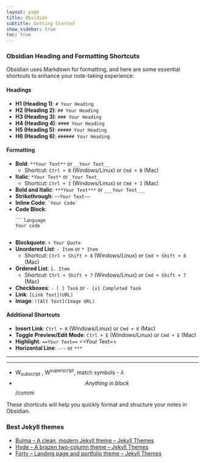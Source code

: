 ```yaml
---
layout: page
title: Obsidian
subtitle: Getting Started
show_sidebar: true
toc: true
---
```


### Obsidian Heading and Formatting Shortcuts

Obsidian uses Markdown for formatting, and here are some essential shortcuts to enhance your note-taking experience:

#### Headings
- **H1 (Heading 1)**: `# Your Heading`
- **H2 (Heading 2)**: `## Your Heading`
- **H3 (Heading 3)**: `### Your Heading`
- **H4 (Heading 4)**: `#### Your Heading`
- **H5 (Heading 5)**: `##### Your Heading`
- **H6 (Heading 6)**: `###### Your Heading`

#### Formatting
- **Bold**: `**Your Text**` or `__Your Text__`
  - Shortcut: `Ctrl + B` (Windows/Linux) or `Cmd + B` (Mac)
- **Italic**: `*Your Text*` or `_Your Text_`
  - Shortcut: `Ctrl + I` (Windows/Linux) or `Cmd + I` (Mac)
- **Bold and Italic**: `***Your Text***` or `___Your Text___`
- **Strikethrough**: `~~Your Text~~`
- **Inline Code**: `` `Your Code` ``
- **Code Block**: 
  ```
  ```language
  Your code
  ```
  ```
- **Blockquote**: `> Your Quote`
- **Unordered List**: `- Item` or `* Item`
  - Shortcut: `Ctrl + Shift + 8` (Windows/Linux) or `Cmd + Shift + 8` (Mac)
- **Ordered List**: `1. Item`
  - Shortcut: `Ctrl + Shift + 7` (Windows/Linux) or `Cmd + Shift + 7` (Mac)
- **Checkboxes**: `- [ ] Task` or `- [x] Completed Task`
- **Link**: `[Link Text](URL)`
- **Image**: `![Alt Text](Image URL)`

#### Additional Shortcuts
- **Insert Link**: `Ctrl + K` (Windows/Linux) or `Cmd + K` (Mac)
- **Toggle Preview/Edit Mode**: `Ctrl + E` (Windows/Linux) or `Cmd + E` (Mac)
- **Highlight**: `==Your Text==` ==Your Text==
- **Horizontal Line**: `---` or `***` 
---
***
- W<sub>subscript</sub> , W<sup>superscript</sup>, match symbols - $\lambda$  
-  $$Anything\ in\ block$$
/commi

These shortcuts will help you quickly format and structure your notes in Obsidian.

### Best Jekyll themes
- [Bulma – A clean, modern Jekyll theme – Jekyll Themes](https://jekyllthemes.io/theme/bulma)
- [Hyde – A brazen two-column theme – Jekyll Themes](https://jekyllthemes.io/theme/hyde)
- [Forty – Landing page and portfolio theme – Jekyll Themes](https://jekyllthemes.io/theme/forty-jekyll-theme)
